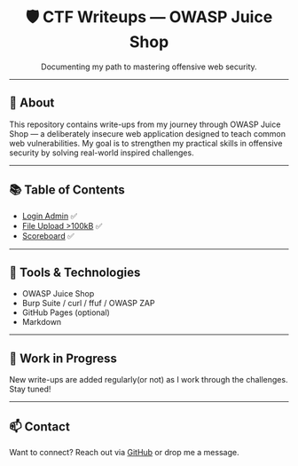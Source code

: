 <h1 align="center">🛡️ CTF Writeups — OWASP Juice Shop</h1>
<p align="center">Documenting my path to mastering offensive web security.</p>

---

## 🍹 About

This repository contains write-ups from my journey through OWASP Juice Shop — a deliberately insecure web application designed to teach common web vulnerabilities. My goal is to strengthen my practical skills in offensive security by solving real-world inspired challenges.

---

## 📚 Table of Contents

- [Login Admin](challenges/01-login-admin.md) ✅  
- [File Upload >100kB](challenges/02-file-upload-bypass.md) ✅  
- [Scoreboard](challenges/03-scoreboard.md) ✅  

---

## 🧠 Tools & Technologies

- OWASP Juice Shop  
- Burp Suite / curl / ffuf / OWASP ZAP  
- GitHub Pages (optional)  
- Markdown  

---

## 🚧 Work in Progress

New write-ups are added regularly(or not) as I work through the challenges. Stay tuned!

---

## 📫 Contact

Want to connect? Reach out via [GitHub](https://github.com/YOUR_USERNAME) or drop me a message.
